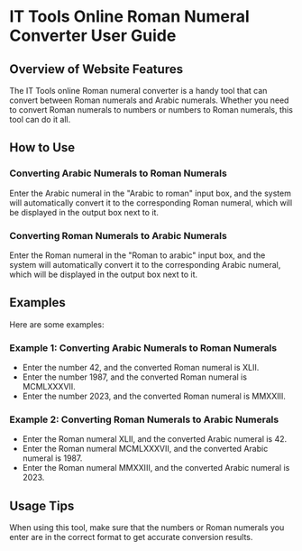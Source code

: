 # IT Tools Online Roman Numeral Converter User Guide

## Overview of Website Features

The IT Tools online Roman numeral converter is a handy tool that can convert between Roman numerals and Arabic numerals. Whether you need to convert Roman numerals to numbers or numbers to Roman numerals, this tool can do it all.

## How to Use

### Converting Arabic Numerals to Roman Numerals

Enter the Arabic numeral in the "Arabic to roman" input box, and the system will automatically convert it to the corresponding Roman numeral, which will be displayed in the output box next to it.

### Converting Roman Numerals to Arabic Numerals

Enter the Roman numeral in the "Roman to arabic" input box, and the system will automatically convert it to the corresponding Arabic numeral, which will be displayed in the output box next to it.

## Examples

Here are some examples:

### Example 1: Converting Arabic Numerals to Roman Numerals

- Enter the number 42, and the converted Roman numeral is XLII.
- Enter the number 1987, and the converted Roman numeral is MCMLXXXVII.
- Enter the number 2023, and the converted Roman numeral is MMXXIII.

### Example 2: Converting Roman Numerals to Arabic Numerals

- Enter the Roman numeral XLII, and the converted Arabic numeral is 42.
- Enter the Roman numeral MCMLXXXVII, and the converted Arabic numeral is 1987.
- Enter the Roman numeral MMXXIII, and the converted Arabic numeral is 2023.

## Usage Tips

When using this tool, make sure that the numbers or Roman numerals you enter are in the correct format to get accurate conversion results.